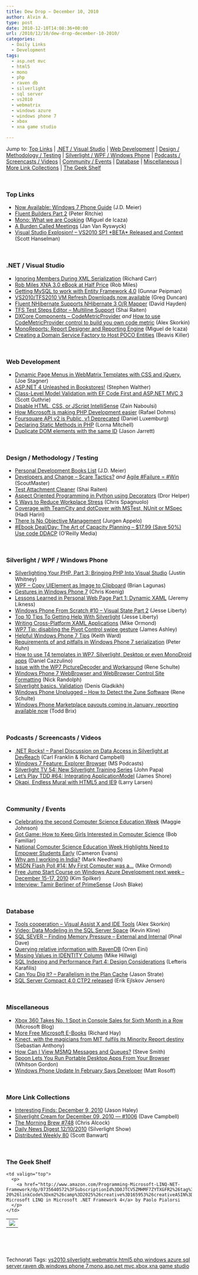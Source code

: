 ```yaml
---
title: Dew Drop – December 10, 2010
author: Alvin A.
type: post
date: 2010-12-10T14:08:36+00:00
url: /2010/12/10/dew-drop-december-10-2010/
categories:
  - Daily Links
  - Development
tags:
  - asp.net mvc
  - html5
  - mono
  - php
  - raven db
  - silverlight
  - sql server
  - vs2010
  - webmatrix
  - windows azure
  - windows phone 7
  - xbox
  - xna game studio

---
```

Jump to: [Top Links][1] | [.NET / Visual Studio][2] | [Web Development][3] | [Design / Methodology / Testing][4] | [Silverlight / WPF / Windows Phone][5] | [Podcasts / Screencasts / Videos][6] | [Community / Events][7] | [Database][8] | [Miscellaneous][9] | [More Link Collections][10] | [The Geek Shelf][11] 

&#160;

### <a name="top"></a>Top Links

  * [Now Available: Windows 7 Phone Guide][12] (J.D. Meier)
  * [Fluent Builders Part 2][13] (Peter Ritchie)
  * [Mono: What we are Cooking][14] (Miguel de Icaza)
  * [A Burden Called Meetings][15] (Jan Van Ryswyck)
  * [Visual Studio Explosion! &#8211; VS2010 SP1 \*BETA\* Released and Context][16] (Scott Hanselman)

&#160;

### <a name="dotnet"></a>.NET / Visual Studio

  * [Ignoring Members During XML Serialization][17] (Richard Carr)
  * [Rob Miles XNA 3.0 eBook at Half Price][18] (Rob Miles)
  * <a href="http://feedproxy.google.com/~r/gunnarpeipman/~3/mdCgW9UkY9w/getting-mysql-work-with-entity-framework-4-0.aspx" target="_blank">Getting MySQL to work with Entity Framework 4.0</a> (Gunnar Peipman)
  * [VS2010/TFS2010 VM Refresh Downloads now available][19] (Greg Duncan)
  * [Fluent NHibernate Supports NHibernate 3 O/R Mapper][20] (David Hayden)
  * [TFS Test Steps Editor – Multiline Support][21] (Shai Raiten)
  * [DXCore Components – CodeMetricProvider][22] _and_ [How to use CodeMetricProvider control to build you own code metric][23] (Alex Skorkin)
  * [MonoReports: Report Designer and Reporting Engine][24] (Miguel de Icaza)
  * [Creating a Domain Service Factory to Host POCO Entities][25] (Beavis Killer)

&#160;

### <a name="web"></a>Web Development

  * [Dynamic Page Menus in WebMatrix Templates with CSS and jQuery.][26] (Joe Stagner)
  * [ASP.NET 4 Unleashed in Bookstores!][27] (Stephen Walther)
  * [Class-Level Model Validation with EF Code First and ASP.NET MVC 3][28] (Scott Guthrie)
  * [Disable HTML, CSS, or JScript IntelliSense][29] (Zain Naboulsi)
  * [How Microsoft is making PHP Development easier][30] (Rafael Dohms)
  * [Foursquare API v2 is Public, v1 Deprecated][31] (Daniel Luxemburg)
  * [Declaring Static Methods in PHP][32] (Lorna Mitchell)
  * [Duplicate DOM elements with the same ID][33] (Jason Jarrett)

&#160;

### <a name="design"></a>Design / Methodology / Testing

  * [Personal Development Books List][34] (J.D. Meier)
  * [Developers and Change – Scare Tactics?][35]&#160;_and_&#160;<a href="http://feedproxy.google.com/~r/agilescout/~3/BYjqs_WX1o0/" target="_blank">Agile #Failure = #Win</a> (ScoutMaster)
  * [Test Attachment Cleaner][36] (Shai Raiten)
  * [Aspect Oriented Programming in Python using Decorators][37] (Dror Helper)
  * [5 Ways to Reduce Workplace Stress][38] (Chris Spagnuolo)
  * [Coverage with TeamCity and dotCover with MSTest, NUnit or MSpec][39] (Hadi Hariri)
  * [There Is No Objective Management][40] (Jurgen Appelo)
  * [#Ebook Deal/Day: The Art of Capacity Planning &#8211; $17.99 (Save 50%) Use code DDACP][41] (O&#8217;Reilly Media)

&#160;

### <a name="silverlight"></a>Silverlight / WPF / Windows Phone

  * [Silverlighting Your PHP, Part 3: Bringing PHP Into Visual Studio][42] (Justin Whitney)
  * [WPF – Copy UIElement as Image to Clipboard][43] (Brian Lagunas)
  * [Gestures in Windows Phone 7][44] (Chris Koenig)
  * [Lessons Learned in Personal Web Page Part 1: Dynamic XAML][45] (Jeremy Likness)
  * [Windows Phone From Scratch #10 – Visual State Part 2][46] (Jesse Liberty)
  * [Top 10 Tips To Getting Help With Silverlight][47] (Jesse Liberty)
  * [Writing Cross-Platform XAML Applications][48] (Mike Ormond)
  * [WP7 Tip: disabling the Pivot Control swipe gesture][49] (James Ashley)
  * [Helpful Windows Phone 7 Tips][50] (Keith Ward)
  * <a href="http://www.pitorque.de/MisterGoodcat/post/Requirements-of-and-pitfalls-in-Windows-Phone-7-serialization.aspx" target="_blank">Requirements of and pitfalls in Windows Phone 7 serialization</a> (Peter Kuhn)
  * [How to use T4 templates in WP7, Silverlight, Desktop or even MonoDroid apps][51] (Daniel Cazzulino)
  * [Issue with the WP7 PictureDecoder and Workaround][52] (Rene Schulte)
  * [Windows Phone 7 WebBrowser and WebBrowser Control Site Formatting][53] (Nick Randolph)
  * [Silverlight basics. Validation][54] (Denis Gladkikh)
  * [Windows Phone Unplugged &#8211; How to Detect the Zune Software][55] (Rene Schulte)
  * [Windows Phone Marketplace payouts coming in January, reporting available now][56] (Todd Brix)

&#160;

### <a name="podcasts"></a>Podcasts / Screencasts / Videos

  * <a href="http://www.dotnetrocks.com/default.aspx?ShowNum=618" target="_blank">.NET Rocks! &#8211; Panel Discussion on Data Access in Silverlight at DevReach</a> (Carl Franklin & Richard Campbell)
  * [Windows 7 Feature: Explorer Browser][57] (MS Podcasts)
  * [Silverlight TV 54: New Silverlight Training Series][58] (John Papa)
  * [Let&#8217;s Play TDD #64: Integrating ApplicationModel][59] (James Shore)
  * [Okapi, Endless Mural with HTML5 and IE9][60] (Larry Larsen)

&#160;

### <a name="events"></a>Community / Events

  * [Celebrating the second Computer Science Education Week][61] (Maggie Johnson)
  * [Got Game: How to Keep Girls Interested in Computer Science][62] (Bob Familiar)
  * [National Computer Science Education Week Highlights Need to Empower Students Early][63] (Cameron Evans)
  * [Why am I working in India?][64] (Mark Needham)
  * [MSDN Flash Poll #14: My First Computer was a…][65] (Mike Ormond)
  * [Free Jump Start Course on Windows Azure Development next week &#8211; December 15-17, 2010][66] (Kim Spilker)
  * [Interview: Tamir Berliner of PrimeSense][67] (Josh Blake)

&#160;

### <a name="db"></a>Database

  * [Tools cooperation – Visual Assist X and IDE Tools][68] (Alex Skorkin)
  * [Video: Data Modeling in the SQL Server Space][69] (Kevin Kline)
  * [SQL SEVER – Finding Memory Pressure – External and Internal][70] (Pinal Dave)
  * [Querying relative information with RavenDB][71] (Oren Eini)
  * [Missing Values in IDENTITY Column][72] (Mike Hillwig)
  * [SQL Indexing and Performance Part 4: Design Considerations][73] (Lefteris Karafilis)
  * [Can You Dig It? – Parallelism in the Plan Cache][74] (Jason Strate)
  * <a href="http://erikej.blogspot.com/2010/10/sql-server-compact-40-ctp2-released.html" target="_blank">SQL Server Compact 4.0 CTP2 released</a> (Erik Ejlskov Jensen)

&#160;

### <a name="misc"></a>Miscellaneous

  * [Xbox 360 Takes No. 1 Spot in Console Sales for Sixth Month in a Row][75] (Microsoft Blog)
  * [More Free Microsoft E-Books][76] (Richard Hay)
  * [Kinect, with the magicians from MIT, fulfils its Minority Report destiny][77] (Sebastian Anthony)
  * [How Can I View MSMQ Messages and Queues?][78] (Steve Smith)
  * <a href="http://feeds.gawker.com/~r/lifehacker/full/~3/ztOUCeKy1Uc/spoon-lets-you-run-portable-desktop-apps-from-your-browser" target="_blank">Spoon Lets You Run Portable Desktop Apps From Your Browser</a> (Whitson Gordon)
  * <a href="http://feedproxy.google.com/~r/typepad/alleyinsider/silicon_alley_insider/~3/7SxreYCpkfI/windows-phone-update-probably-february-says-developer-2010-12" target="_blank">Windows Phone Update In February Says Developer</a> (Matt Rosoff)

&#160;

### <a name="links"></a>More Link Collections

  * [Interesting Finds: December 9, 2010][79] (Jason Haley)
  * [Silverlight Cream for December 09, 2010 &#8212; #1006][80] (Dave Campbell)
  * [The Morning Brew #748][81] (Chris Alcock)
  * [Daily News Digest 12/10/2010][82] (Silverlight Show)
  * <a href="http://feedproxy.google.com/~r/roguetechnology/~3/1DQ0TPCULOU/" target="_blank">Distributed Weekly 80</a> (Scott Banwart)

&#160;

### <a name="shelf"></a>The Geek Shelf

<table border="0" cellspacing="0" cellpadding="0">
  <tr>
    <td>
      <img data-recalc-dims="1" decoding="async" src="https://i0.wp.com/ecx.images-amazon.com/images/I/51%252BUNUGLX9L._SL160_.jpg?w=660" />
    </td>
    
    <td valign="top">
      <p>
        <a href="http://www.amazon.com/Programming-Microsoft-LINQ-NET-Framework/dp/0735640572%3FSubscriptionId%3D0JTCV5ZMHMF7ZYTXGFR2%26tag%3Dbrdicr-20%26linkCode%3Dxm2%26camp%3D2025%26creative%3D165953%26creativeASIN%3D0735640572">Programming Microsoft LINQ in Microsoft .NET Framework 4</a> by Paolo Pialorsi
      </p>
    </td>
  </tr>
</table>

&#160;

<div style="padding-bottom: 0px; margin: 0px; padding-left: 0px; padding-right: 0px; display: inline; float: none; padding-top: 0px" id="scid:C16BAC14-9A3D-4c50-9394-FBFEF7A93539:c420dd55-4392-4396-b248-669bca9c4847" class="wlWriterEditableSmartContent">
  <!--dotnetkickit-->
</div>

&#160;

<div style="padding-bottom: 0px; margin: 0px; padding-left: 0px; padding-right: 0px; display: inline; float: none; padding-top: 0px" id="scid:0767317B-992E-4b12-91E0-4F059A8CECA8:0ef90788-d7a0-4a6c-a833-20a3191b4276" class="wlWriterEditableSmartContent">
  Technorati Tags: <a href="http://technorati.com/tags/vs2010" rel="tag">vs2010</a>,<a href="http://technorati.com/tags/silverlight" rel="tag">silverlight</a>,<a href="http://technorati.com/tags/webmatrix" rel="tag">webmatrix</a>,<a href="http://technorati.com/tags/html5" rel="tag">html5</a>,<a href="http://technorati.com/tags/php" rel="tag">php</a>,<a href="http://technorati.com/tags/windows+azure" rel="tag">windows azure</a>,<a href="http://technorati.com/tags/sql+server" rel="tag">sql server</a>,<a href="http://technorati.com/tags/raven+db" rel="tag">raven db</a>,<a href="http://technorati.com/tags/windows+phone+7" rel="tag">windows phone 7</a>,<a href="http://technorati.com/tags/mono" rel="tag">mono</a>,<a href="http://technorati.com/tags/asp.net+mvc" rel="tag">asp.net mvc</a>,<a href="http://technorati.com/tags/xbox" rel="tag">xbox</a>,<a href="http://technorati.com/tags/xna+game+studio" rel="tag">xna game studio</a>
</div>

 [1]: https://morningdew-bpc6g3a0fgaxdxcu.eastus2-01.azurewebsites.net/#top
 [2]: https://morningdew-bpc6g3a0fgaxdxcu.eastus2-01.azurewebsites.net/#dotnet
 [3]: https://morningdew-bpc6g3a0fgaxdxcu.eastus2-01.azurewebsites.net/#web
 [4]: https://morningdew-bpc6g3a0fgaxdxcu.eastus2-01.azurewebsites.net/#design
 [5]: https://morningdew-bpc6g3a0fgaxdxcu.eastus2-01.azurewebsites.net/#silverlight
 [6]: https://morningdew-bpc6g3a0fgaxdxcu.eastus2-01.azurewebsites.net/#podcasts
 [7]: https://morningdew-bpc6g3a0fgaxdxcu.eastus2-01.azurewebsites.net/#events
 [8]: https://morningdew-bpc6g3a0fgaxdxcu.eastus2-01.azurewebsites.net/#db
 [9]: https://morningdew-bpc6g3a0fgaxdxcu.eastus2-01.azurewebsites.net/#misc
 [10]: https://morningdew-bpc6g3a0fgaxdxcu.eastus2-01.azurewebsites.net/#links
 [11]: https://morningdew-bpc6g3a0fgaxdxcu.eastus2-01.azurewebsites.net/#shelf
 [12]: http://feedproxy.google.com/~r/jmeier/~3/wcfpkmFALvE/now-available-windows-7-phone-guide.aspx
 [13]: http://feedproxy.google.com/~r/PeterRitchiesMvpBlog/~3/NVAULhZvWr8/fluent-builders-part-2.aspx
 [14]: http://tirania.org/blog/archive/2010/Dec-09-1.html
 [15]: http://elegantcode.com/2010/12/09/a-burden-called-meetings/
 [16]: http://feedproxy.google.com/~r/ScottHanselman/~3/KnwQhj26MTM/VisualStudioExplosionVS2010SP1BETAReleasedAndContext.aspx
 [17]: http://feedproxy.google.com/~r/BlackwaspLatestAdditions/~3/Gt4h34RT2dI/XMLIgnore.aspx
 [18]: http://www.robmiles.com/journal/2010/12/9/rob-miles-xna-30-ebook-at-half-price.html
 [19]: http://coolthingoftheday.blogspot.com/2010/12/vs2010tfs2010-vm-refresh-downloads-now.html
 [20]: http://www.pnpguidance.net/post/FluentNHibernateSupportsNHibernate3.aspx
 [21]: http://feedproxy.google.com/~r/ShaiRaiten/~3/6foATd8ouCM/tfs-test-steps-editor-multiline-support.aspx
 [22]: http://www.skorkin.com/2010/12/dxcore-components-codemetricprovider/
 [23]: http://www.skorkin.com/2010/12/how-to-use-codemetricprovider-control-to-build-you-own-code-metric/
 [24]: http://tirania.org/blog/archive/2010/Dec-09.html
 [25]: http://www.codeproject.com/KB/silverlight/MultipleDomainServices.aspx
 [26]: http://feedproxy.google.com/~r/MSJoe/~3/JUWrQ0R6Unc/
 [27]: http://feedproxy.google.com/~r/StephenWalther/~3/NoLciUtXWBg/asp-net-4-unleashed-in-bookstores.aspx
 [28]: http://weblogs.asp.net/scottgu/archive/2010/12/10/class-level-model-validation-with-ef-code-first-and-asp-net-mvc-3.aspx
 [29]: http://feedproxy.google.com/~r/zainnab/~3/N21G95JLoyc/disable-html-css-or-jscript-intellisense-vstipedit0085.aspx
 [30]: http://feeds.dzone.com/~r/zones/css/~3/yPbsjk913ck/how-microsoft-making-php
 [31]: http://feedproxy.google.com/~r/ProgrammableWeb/~3/snK73wr5lag/
 [32]: http://www.lornajane.net/posts/2010/Declaring-Static-Methods-in-PHP
 [33]: http://elegantcode.com/2010/12/09/duplicate-dom-elements-with-the-same-id/
 [34]: http://feedproxy.google.com/~r/jmeier/~3/LFM8C6KVo8s/personal-development-books-list.aspx
 [35]: http://feedproxy.google.com/~r/agilescout/~3/cSnMQkJp4TM/
 [36]: http://feedproxy.google.com/~r/ShaiRaiten/~3/D-UNCoLvVGo/test-attachment-cleaner.aspx
 [37]: http://feedproxy.google.com/~r/HelperCode/~3/-d6BL-Jwj5Y/aspect-oriented-programming-in-python.html
 [38]: http://feeds.dzone.com/~r/zones/agile/~3/o9dZoYn0Ybo/5-ways-reduce-workplace-stress
 [39]: http://feedproxy.google.com/~r/Devlicious/~3/z8dsgNd3Io4/coverage-with-teamcity-and-dotcover-with-mstest-nunit-or-mspec.aspx
 [40]: http://feedproxy.google.com/~r/noop/~3/o65y5d-FnGk/no-objective-management.html
 [41]: http://feeds.oreilly.com/~r/oreilly/news/~3/dVwBlfFaRmc/9780596518585
 [42]: http://feeds.dzone.com/~r/zones/css/~3/fSerqjQuFXg/silverlight-php-visual-studio
 [43]: http://elegantcode.com/2010/12/09/wpf-copy-uielement-as-image-to-clipboard/
 [44]: http://feedproxy.google.com/~r/ChrisKoenig/~3/REu2ZWq8hgU/
 [45]: http://feedproxy.google.com/~r/CSharperImage/~3/j0IZeG-xKhI/lessons-learned-in-personal-web-page.html
 [46]: http://feedproxy.google.com/~r/JesseLiberty-SilverlightGeek/~3/Veav8UUPitI/
 [47]: http://feedproxy.google.com/~r/JesseLiberty-SilverlightGeek/~3/rZyLHZgSAOU/
 [48]: http://feedproxy.google.com/~r/mikeormond/~3/v6YBb2ikntk/writing-cross-platform-xaml-applications.aspx
 [49]: http://www.imaginativeuniversal.com/blog/post.aspx?id=8acfd19d-01a7-49b0-bb90-ca0a260a2e28
 [50]: http://blogs.msdn.com/b/msdnmagazine/archive/2010/12/09/10102686.aspx
 [51]: http://www.clariusconsulting.net/blogs/kzu/archive/2010/12/09/301122.aspx
 [52]: http://kodierer.blogspot.com/2010/12/issue-with-wp7-picturedecoder-and_09.html
 [53]: http://feedproxy.google.com/~r/NicksNetTravels/~3/f_W0idAynFs/post.aspx
 [54]: http://www.codeproject.com/KB/silverlight/Silverlight4_Validation.aspx
 [55]: http://kodierer.blogspot.com/2010/12/windows-phone-unplugged-how-to-detect.html
 [56]: http://windowsteamblog.com/windows_phone/b/wpdev/archive/2010/12/09/windows-phone-marketplace-payouts-coming-in-january-reporting-available-now.aspx
 [57]: http://www.microsoft.com/events/podcasts/default.aspx?audience=Audience-e5381407-359f-4922-97d0-0237af790eee&pageId=x5646&source=Microsoft-Podcasts-for-Developers&WT.rss_ev=a
 [58]: http://channel9.msdn.com/Shows/SilverlightTV/Silverlight-TV-54-New-Silverlight-Training-Series
 [59]: http://jamesshore.com/Blog/Lets-Play/Episode-64.html
 [60]: http://channel9.msdn.com/posts/Okapi-Endless-Mural-with-HTML5-and-IE9
 [61]: http://feedproxy.google.com/~r/blogspot/MKuf/~3/PxPaP4e979U/celebrating-second-computer-science.html
 [62]: http://feedproxy.google.com/~r/msdn/bobfamiliar/~3/aPvJaKMP31k/got-game-how-to-keep-girls-interested-in-computer-science.aspx
 [63]: http://blogs.technet.com/b/microsoft_blog/archive/2010/12/09/national-computer-science-education-week-highlights-need-to-empower-students-early.aspx
 [64]: http://feedproxy.google.com/~r/MarkNeedham/~3/omudNSCYZcc/
 [65]: http://feedproxy.google.com/~r/mikeormond/~3/rtKkIi7Ycqs/msdn-flash-poll-14-my-first-computer-was-a.aspx
 [66]: http://blogs.msdn.com/b/microsoft_press/archive/2010/12/09/free-jump-start-course-on-windows-azure-development-next-week-december-15-17-2010.aspx
 [67]: http://feedproxy.google.com/~r/DeconstructingTheNUI/~3/RTmgkyHD1IA/interview-tamir-berliner-of-primesense.html
 [68]: http://www.skorkin.com/2010/12/tools-cooperation-visual-assist-x-and-ide-tools/
 [69]: http://feedproxy.google.com/~r/sqlserverpedia/~3/lw_1beCwa7A/
 [70]: http://blog.sqlauthority.com/2010/12/10/sql-sever-finding-memory-pressure-external-and-internal/
 [71]: http://feedproxy.google.com/~r/AyendeRahien/~3/qjxuTEPHV-c/querying-relative-information-with-ravendb.aspx
 [72]: http://feedproxy.google.com/~r/sqlserverpedia/~3/Trm1m4g5Swo/
 [73]: http://feedproxy.google.com/~r/Itbully/~3/si-T1GkZPUI/sql-indexing-and-performance-part-4-design-considerations
 [74]: http://www.sqlservercentral.com/blogs/stratesql/archive/2010/12/09/can-you-dig-it_3F00_-_1320_-parallelism-in-the-plan-cache.aspx
 [75]: http://blogs.technet.com/b/microsoft_blog/archive/2010/12/10/xbox-360-takes-no-1-spot-in-console-sales-for-sixth-month-in-a-row.aspx
 [76]: http://www.windowsobserver.com/2010/12/09/more-free-microsoft-e-books/
 [77]: http://downloadsquad.switched.com/2010/12/10/kinect-with-the-magicians-from-mit-fulfils-its-minority-report/
 [78]: http://stevesmithblog.com/blog/how-can-i-view-msmq-messages-and-queues/
 [79]: http://jasonhaley.com/blog/post.aspx?id=ba9fe938-c71f-4964-a978-e2362008d779
 [80]: http://geekswithblogs.net/WynApseTechnicalMusings/archive/2010/12/09/143080.aspx
 [81]: http://feedproxy.google.com/~r/ReflectivePerspective/~3/r-peZWT2YHI/
 [82]: http://feedproxy.google.com/~r/silverlightshow/~3/7h7W8_vH6TI/Daily-News-Digest-12-10-2010.aspx